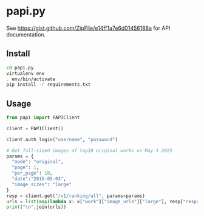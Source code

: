 # papi.py
See https://gist.github.com/ZipFile/e14ff1a7e6d01456188a for API documentation.

## Install

```sh
cd papi.py
virtualenv env
. env/bin/activate
pip install -r requirements.txt
```

## Usage

```python
from papi import PAPIClient

client = PAPIClient()

client.auth_login("username", "password")

# Get full-sized images of top10 original works on May 3 2015
params = {
  "mode": "original",
  "page": 1,
  "per_page": 10,
  "date":"2015-05-03",
  "image_sizes": "large"
}
resp = client.get("/v1/ranking/all", params=params)
urls = list(map(lambda x: x["work"]["image_urls"]["large"], resp["response"][0]["works"]))
print("\n".join(urls))
```

